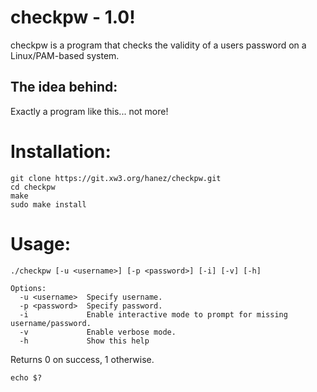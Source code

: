 # checkpw - 1.0!

checkpw is a program that checks the validity of a users password on a Linux/PAM-based system.

## The idea behind:

Exactly a program like this... not more!

# Installation:

```
git clone https://git.xw3.org/hanez/checkpw.git
cd checkpw
make
sudo make install
```

# Usage:

```
./checkpw [-u <username>] [-p <password>] [-i] [-v] [-h]

Options:
  -u <username>  Specify username.
  -p <password>  Specify password.
  -i             Enable interactive mode to prompt for missing username/password.
  -v             Enable verbose mode.
  -h             Show this help
```

Returns 0 on success, 1 otherwise.

```
echo $?
```


